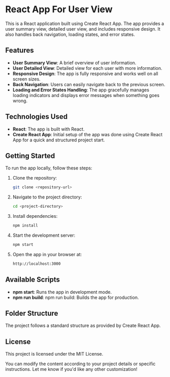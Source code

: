 # React App For User View

This is a React application built using Create React App. The app provides a user summary view, detailed user view, and includes responsive design. It also handles back navigation, loading states, and error states.

## Features

- **User Summary View**: A brief overview of user information.
- **User Detailed View**: Detailed view for each user with more information.
- **Responsive Design**: The app is fully responsive and works well on all screen sizes.
- **Back Navigation**: Users can easily navigate back to the previous screen.
- **Loading and Error States Handling**: The app gracefully manages loading indicators and displays error messages when something goes wrong.

## Technologies Used

- **React**: The app is built with React.
- **Create React App**: Initial setup of the app was done using Create React App for a quick and structured project start.

## Getting Started

To run the app locally, follow these steps:

1. Clone the repository:
   ```bash
   git clone <repository-url>
   ```
2. Navigate to the project directory:
   ```bash
   cd <project-directory>
   ```
3. Install dependencies:

   ```bash
   npm install
   ```

4. Start the development server:

   ```bash
   npm start
   ```

5. Open the app in your browser at:

   ```bash
   http://localhost:3000
   ```

## Available Scripts

- **npm start**: Runs the app in development mode.
- **npm run build**: npm run build: Builds the app for production.

## Folder Structure

The project follows a standard structure as provided by Create React App.

## License

This project is licensed under the MIT License.

You can modify the content according to your project details or specific instructions. Let me know if you'd like any other customization!
